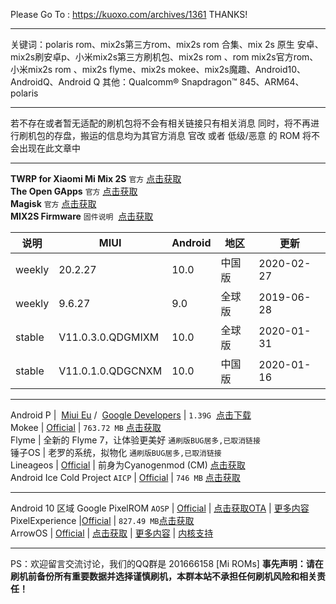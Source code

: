 Please Go To : https://kuoxo.com/archives/1361
THANKS!

---
关键词：polaris rom、mix2s第三方rom、mix2s rom 合集、mix 2s 原生 安卓、mix2s刷安卓p、小米mix2s第三方刷机包、mix2s rom 、rom mix2s官方rom、小米mix2s rom 、mix2s flyme、mix2s mokee、mix2s魔趣、Android10、AndroidQ、Android Q 其他：Qualcomm® Snapdragon™ 845、ARM64、polaris

---

若不存在或者暂无适配的刷机包将不会有相关链接只有相关消息 同时，将不再进行刷机包的存盘，搬运的信息均为其官方消息 官改 或者 低级/恶意 的 ROM 将不会出现在此文章中

---

**TWRP for Xiaomi Mi Mix 2S** `官方` [点击获取](https://twrp.me/xiaomi/xiaomimimix2s.html)  
**The Open GApps** `官方` [点击获取](https://opengapps.org/)  
**Magisk** `官方` [点击获取](https://github.com/topjohnwu/Magisk/releases)  
**MIX2S Firmware** `固件说明`  [点击获取](https://xiaomifirmwareupdater.com/firmware/polaris/)

| 说明 | MIUI | Android | 地区 | 更新 |
|  ----  |  ----  | ----  |  ----  | ----  |
| weekly | 20.2.27 | 10.0 | 中国版 | 2020-02-27 |
| weekly | 9.6.27 | 9.0 | 全球版 | 2019-06-28 |
| stable | V11.0.3.0.QDGMIXM | 10.0 | 全球版 | 2020-01-31 |
| stable | V11.0.1.0.QDGCNXM | 10.0 | 中国版 | 2020-01-16 |

---

Android P |  [Miui Eu](http://www.mi.com/global/androidppreview/) /  [Google Developers](https://developer.android.com/) | `1.39G`  [点击下载](http://bigota.d.miui.com/8.5.3/polaris_dp_global_images_8.5.3_20180503.0000.00_9.0_ef2f024b87.tgz)  
Mokee | [Official](https://download.mokeedev.com/?device=polaris) | `763.72 MB` [点击获取](https://download.mokeedev.com/?device=polaris)  
Flyme | 全新的 Flyme 7，让体验更美好 `通刷版BUG居多,已取消链接`   
锤子OS | 老罗的系统，拟物化 `通刷版BUG居多,已取消链接`   
Lineageos | [Official](https://download.lineageos.org/polaris) | 前身为Cyanogenmod (CM) [点击获取](https://download.lineageos.org/polaris)  
Android Ice Cold Project `AICP` | [Official](https://dwnld.aicp-rom.com/) | `746 MB` [点击获取](https://dwnld.aicp-rom.com/)

---

Android 10 区域 
Google PixelROM `AOSP` | [Official](https://forum.xda-developers.com/xiaomi-mi-mix-2s/development/rom-pixel3rom-mix-2s-t3929660) | [点击获取OTA](https://sourceforge.net/projects/pixel3rom/files/polaris/) | [更多内容](https://osdn.net/projects/pixel3rom/releases/71975)  
PixelExperience |[Official](https://download.pixelexperience.org/polaris/) | `827.49 MB`[点击获取](https://download.pixelexperience.org/polaris/)  
ArrowOS | [Official](https://arrowos.net/) | [点击获取](https://sourceforge.net/projects/arrow-os/files/arrow-10.0/polaris/) | [更多内容](https://github.com/ArrowOS) | [内核支持](https://github.com/ArrowOS-Devices/android_kernel_xiaomi_sdm845)

---

PS：欢迎留言交流讨论，我们的QQ群是 201666158 [Mi ROMs]
 **事先声明：请在刷机前备份所有重要数据并选择谨慎刷机，本群本站不承担任何刷机风险和相关责任！**
